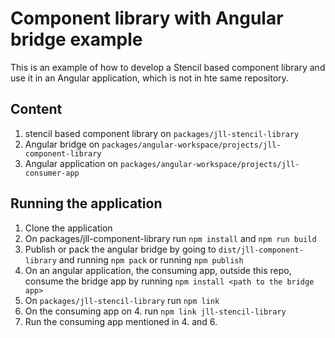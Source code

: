 # Component library with Angular bridge example

This is an example of how to develop a Stencil based component library and use it in an Angular application, which is not in hte same repository.

## Content
1. stencil based component library on ``packages/jll-stencil-library``
2. Angular bridge on ``packages/angular-workspace/projects/jll-component-library``
3. Angular application on ``packages/angular-workspace/projects/jll-consumer-app``

## Running the application
1. Clone the application
2. On packages/jll-component-library run `npm install` and `npm run build`
3. Publish or pack the angular bridge by going to ``dist/jll-component-library`` and running `npm pack` or running `npm publish`
4. On an angular application, the consuming app, outside this repo, consume the bridge app by running `npm install <path to the bridge app>`
5. On ``packages/jll-stencil-library`` run `npm link`
6. On the consuming app on 4. run `npm link jll-stencil-library`
7. Run the consuming app mentioned in 4. and 6. 

